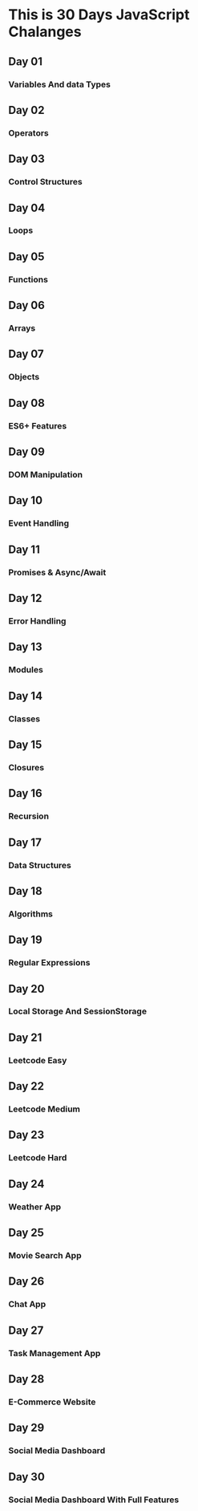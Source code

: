 # This is 30 Days JavaScript Chalanges
## Day 01 
### Variables And data Types

## Day 02
### Operators

## Day 03
### Control Structures

## Day 04
### Loops

## Day 05
### Functions

## Day 06
### Arrays

## Day 07
### Objects

## Day 08
### ES6+ Features

## Day 09
### DOM Manipulation

## Day 10
### Event Handling

## Day 11
### Promises & Async/Await

## Day 12
### Error Handling

## Day 13
### Modules

## Day 14
### Classes

## Day 15
### Closures

## Day 16
### Recursion

## Day 17
### Data Structures

## Day 18
### Algorithms

## Day 19
### Regular Expressions

## Day 20
### Local Storage And SessionStorage

## Day 21
### Leetcode Easy

## Day 22
### Leetcode Medium

## Day 23
### Leetcode Hard

## Day 24
### Weather App

## Day 25
### Movie Search App

## Day 26
### Chat App

## Day 27
### Task Management App

## Day 28
### E-Commerce Website

## Day 29
### Social Media Dashboard

## Day 30
### Social Media Dashboard With Full Features

